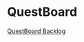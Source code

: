# QuestBoard

[QuestBoard Backlog](https://docs.google.com/spreadsheets/d/1ySQ3eH0tPg9q9UegY95KXliRF6mFrYzBSptKQp1B6bM/edit?usp=sheets_home)
